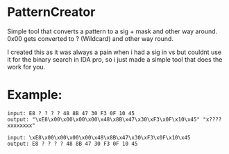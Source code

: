 # PatternCreator
Simple tool that converts a pattern to a sig + mask and other way around.
0x00 gets converted to ? (Wildcard) and other way round.

I created this as it was always a pain when i had a sig in vs but couldnt use it for the binary search in IDA pro, so i just made a simple tool that does the work for you.

# Example: 
```
input: E8 ? ? ? ? 48 8B 47 30 F3 0F 10 45
output: "\xE8\x00\x00\x00\x00\x48\x8B\x47\x30\xF3\x0F\x10\x45" "x????xxxxxxxx"
```
```
input: \xE8\x00\x00\x00\x00\x48\x8B\x47\x30\xF3\x0F\x10\x45
output: E8 ? ? ? ? 48 8B 47 30 F3 0F 10 45
```

